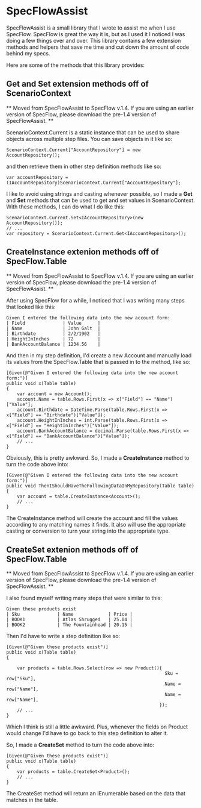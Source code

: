 SpecFlowAssist
========

SpecFlowAssist is a small library that I wrote to assist me when I use SpecFlow.  SpecFlow is great the way it is, but as I used it I noticed I was doing a few things over and over.  This library contains a few extension methods and helpers that save me time and cut down the amount of code behind my specs.

Here are some of the methods that this library provides:

Get<T> and Set<T> extension methods off of ScenarioContext
---

** Moved from SpecFlowAssist to SpecFlow v.1.4.  If you are using an earlier version of SpecFlow, please download the pre-1.4 version of SpecFlowAssist. **

ScenarioContext.Current is a static instance that can be used to share objects across multiple step files.  You can save objects in it like so:

	ScenarioContext.Current["AccountRepository"] = new AccountRepository();

and then retrieve them in other step definition methods like so:

	var accountRepository = (IAccountRepository)ScenarioContext.Current["AccountRepository"];
	
I like to avoid using strings and casting whenever possible, so I made a **Get<T>** and **Set<T>** methods that can be used to get and set values in ScenarioContext.  With these methods, I can do what I do like this:

	ScenarioContext.Current.Set<IAccountRepository>(new AccountRepository());
	// ...
	var repository = ScenarioContext.Current.Get<IAccountRepository>();
	

CreateInstance<T> extenion methods off of SpecFlow.Table
---

** Moved from SpecFlowAssist to SpecFlow v.1.4.  If you are using an earlier version of SpecFlow, please download the pre-1.4 version of SpecFlowAssist. **

After using SpecFlow for a while, I noticed that I was writing many steps that looked like this:

	Given I entered the following data into the new account form:
	| Field              | Value      |
	| Name               | John Galt  |
	| Birthdate          | 2/2/1902   |
	| HeightInInches     | 72         |
	| BankAccountBalance | 1234.56    |

And then in my step definition, I'd create a new Account and manually load its values from the SpecFlow.Table that is passed in to the method, like so:

	[Given(@"Given I entered the following data into the new account form:")]
	public void x(Table table)
	{
		var account = new Account();
		account.Name = table.Rows.First(x => x["Field"] == "Name")["Value"];
		account.Birthdate = DateTime.Parse(table.Rows.First(x => x["Field"] == "Birthdate")["Value"]);
		account.HeightInInches = int.Parse(table.Rows.First(x => x["Field"] == "HeightInInches")["Value"]);
		account.BankAccountBalance = decimal.Parse(table.Rows.First(x => x["Field"] == "BankAccountBalance")["Value"]);
		// ...
	}

Obviously, this is pretty awkward.  So, I made a **CreateInstance<T>** method to turn the code above into:

	[Given(@"Given I entered the following data into the new account form:")]
	public void ThenIShouldHaveTheFollowingDataInMyRepository(Table table)
	{
		var account = table.CreateInstance<Account>();
		// ...
	}

The CreateInstance<T> method will create the account and fill the values according to any matching names it finds.  It also will use the appropriate casting or conversion to turn your string into the appropriate type.

CreateSet<T> extenion methods off of SpecFlow.Table
---

** Moved from SpecFlowAssist to SpecFlow v.1.4.  If you are using an earlier version of SpecFlow, please download the pre-1.4 version of SpecFlowAssist. **

I also found myself writing many steps that were similar to this:

	Given these products exist
	| Sku              | Name             | Price |
	| BOOK1            | Atlas Shrugged   | 25.04 |
	| BOOK2            | The Fountainhead | 20.15 |

Then I'd have to write a step definition like so:

	[Given(@"Given these products exist")]
	public void x(Table table)
	{

		var products = table.Rows.Select(row => new Product(){
														       Sku = row["Sku"],
															   Name = row["Name"],
															   Name = row["Name"],
												     		 });
		// ...
	}

Which I think is still a little awkward.  Plus, whenever the fields on Product would change I'd have to go back to this step definition to alter it.  

So, I made a **CreateSet<T>** method to turn the code above into:

	[Given(@"Given these products exist")]
	public void x(Table table)
	{
		var products = table.CreateSet<Product>();
		// ...
	}

The CreateSet<T> method will return an IEnumerable<T> based on the data that matches in the table.